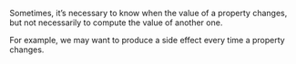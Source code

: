
Sometimes, it’s necessary to know when the value of a property changes, but not necessarily to compute the value of another one.

For example, we may want to produce a side effect every time a property changes.

